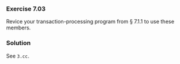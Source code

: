 ### Exercise 7.03

Revice your transaction-processing program from &sect; 7.1.1 to use these
members.

### Solution

See `3.cc`.
